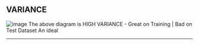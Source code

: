 ## VARIANCE

![image](https://user-images.githubusercontent.com/45539698/52533290-ce6a7a00-2d57-11e9-8120-bba07d04582d.png)
The above diagram is HIGH VARIANCE - Great on Training | Bad on Test Dataset
An ideal

<hr>


